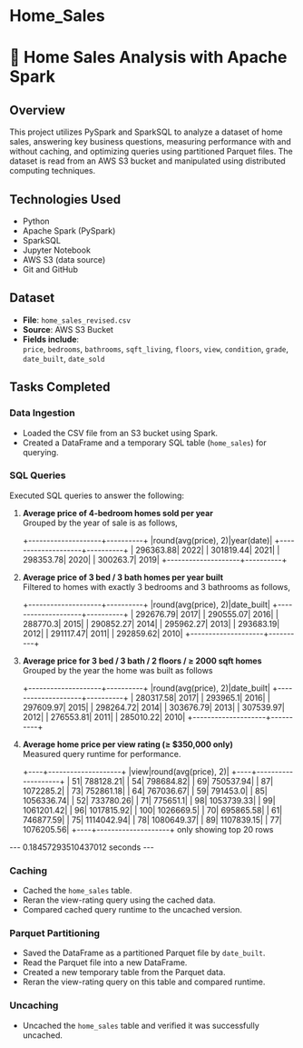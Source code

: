 # Home_Sales

# 🏡 Home Sales Analysis with Apache Spark

## Overview

This project utilizes PySpark and SparkSQL to analyze a dataset of home sales, answering key business questions, measuring performance with and without caching, and optimizing queries using partitioned Parquet files. The dataset is read from an AWS S3 bucket and manipulated using distributed computing techniques.

## Technologies Used

- Python
- Apache Spark (PySpark)
- SparkSQL
- Jupyter Notebook
- AWS S3 (data source)
- Git and GitHub

## Dataset

- **File**: `home_sales_revised.csv`
- **Source**: AWS S3 Bucket
- **Fields include**:  
  `price`, `bedrooms`, `bathrooms`, `sqft_living`, `floors`, `view`, `condition`, `grade`, `date_built`, `date_sold`

## Tasks Completed

### Data Ingestion
- Loaded the CSV file from an S3 bucket using Spark.
- Created a DataFrame and a temporary SQL table (`home_sales`) for querying.

### SQL Queries
Executed SQL queries to answer the following:

1. **Average price of 4-bedroom homes sold per year**  
   Grouped by the year of sale is as follows,

   +--------------------+----------+
|round(avg(price), 2)|year(date)|
+--------------------+----------+
|           296363.88|      2022|
|           301819.44|      2021|
|           298353.78|      2020|
|            300263.7|      2019|
+--------------------+----------+

2. **Average price of 3 bed / 3 bath homes per year built**  
   Filtered to homes with exactly 3 bedrooms and 3 bathrooms as follows,

   +--------------------+----------+
|round(avg(price), 2)|date_built|
+--------------------+----------+
|           292676.79|      2017|
|           290555.07|      2016|
|            288770.3|      2015|
|           290852.27|      2014|
|           295962.27|      2013|
|           293683.19|      2012|
|           291117.47|      2011|
|           292859.62|      2010|
+--------------------+----------+

3. **Average price for 3 bed / 3 bath / 2 floors / ≥ 2000 sqft homes**  
   Grouped by the year the home was built as follows

   +--------------------+----------+
|round(avg(price), 2)|date_built|
+--------------------+----------+
|           280317.58|      2017|
|            293965.1|      2016|
|           297609.97|      2015|
|           298264.72|      2014|
|           303676.79|      2013|
|           307539.97|      2012|
|           276553.81|      2011|
|           285010.22|      2010|
+--------------------+----------+

4. **Average home price per view rating (≥ $350,000 only)**  
   Measured query runtime for performance.

   +----+--------------------+
|view|round(avg(price), 2)|
+----+--------------------+
|  51|           788128.21|
|  54|           798684.82|
|  69|           750537.94|
|  87|           1072285.2|
|  73|           752861.18|
|  64|           767036.67|
|  59|            791453.0|
|  85|          1056336.74|
|  52|           733780.26|
|  71|            775651.1|
|  98|          1053739.33|
|  99|          1061201.42|
|  96|          1017815.92|
| 100|           1026669.5|
|  70|           695865.58|
|  61|           746877.59|
|  75|          1114042.94|
|  78|          1080649.37|
|  89|          1107839.15|
|  77|          1076205.56|
+----+--------------------+
only showing top 20 rows

--- 0.18457293510437012 seconds ---

###  Caching
- Cached the `home_sales` table.
- Reran the view-rating query using the cached data.
- Compared cached query runtime to the uncached version.

### Parquet Partitioning
- Saved the DataFrame as a partitioned Parquet file by `date_built`.
- Read the Parquet file into a new DataFrame.
- Created a new temporary table from the Parquet data.
- Reran the view-rating query on this table and compared runtime.

### Uncaching
- Uncached the `home_sales` table and verified it was successfully uncached.

